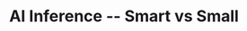 ---
categories:
- bkk19
description: Inference engines come in various forms and sizes which has a direct
  effect on their capabilities and memory footprint. During this presentation, we
  will look at different engine architectures and the memory trade-off implied by
  their target run-time environment, and some dissecting of ArmNN to put things in
  perspective with actual numbers.
image:
  featured: 'true'
  path: /assets/images/featured-images/bkk19/BKK19-204.png
session_attendee_num: '20'
session_id: BKK19-204
session_room: Session Room 1 (Lotus 1-2)
session_slot:
  end_time: '2019-04-02 08:55:00'
  start_time: '2019-04-02 08:30:00'
session_speakers:
- speaker_bio: ''
  speaker_company: Linaro
  speaker_image: /assets/images/speakers/placeholder.jpg
  speaker_location: ''
  speaker_name: Nicolas Pitre
  speaker_position: Software Architect
  speaker_username: nicolas.pitre
- speaker_bio: <br>TBD
  speaker_company: ''
  speaker_image: /assets/images/speakers/bkk19/nicolas-pitre.jpg
  speaker_location: ''
  speaker_name: Nicolas Pitre
  speaker_position: Linaro OCTO
  speaker_username: nicolas_pitre.748u1sx
session_track: Machine Learning/AI
tag: session
tags:
- Machine Learning/AI
title: AI Inference -- Smart vs Small
---